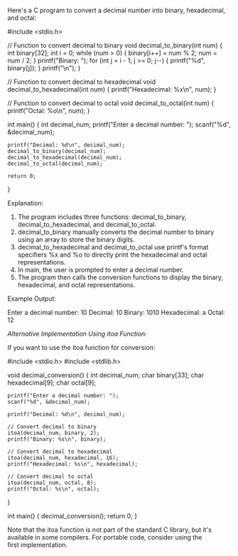 Here's a C program to convert a decimal number into binary, hexadecimal, and octal:


#include <stdio.h>

// Function to convert decimal to binary
void decimal_to_binary(int num) {
    int binary[32];
    int i = 0;
    while (num > 0) {
        binary[i++] = num % 2;
        num = num / 2;
    }
    printf("Binary: ");
    for (int j = i - 1; j >= 0; j--) {
        printf("%d", binary[j]);
    }
    printf("\n");
}

// Function to convert decimal to hexadecimal
void decimal_to_hexadecimal(int num) {
    printf("Hexadecimal: %x\n", num);
}

// Function to convert decimal to octal
void decimal_to_octal(int num) {
    printf("Octal: %o\n", num);
}

int main() {
    int decimal_num;
    printf("Enter a decimal number: ");
    scanf("%d", &decimal_num);

    printf("Decimal: %d\n", decimal_num);
    decimal_to_binary(decimal_num);
    decimal_to_hexadecimal(decimal_num);
    decimal_to_octal(decimal_num);

    return 0;
}


Explanation:

1. The program includes three functions: decimal_to_binary, decimal_to_hexadecimal, and decimal_to_octal.
2. decimal_to_binary manually converts the decimal number to binary using an array to store the binary digits.
3. decimal_to_hexadecimal and decimal_to_octal use printf's format specifiers %x and %o to directly print the hexadecimal and octal representations.
4. In main, the user is prompted to enter a decimal number.
5. The program then calls the conversion functions to display the binary, hexadecimal, and octal representations.

Example Output:


Enter a decimal number: 10
Decimal: 10
Binary: 1010
Hexadecimal: a
Octal: 12


*Alternative Implementation Using itoa Function:*

If you want to use the itoa function for conversion:


#include <stdio.h>
#include <stdlib.h>

void decimal_conversion() {
    int decimal_num;
    char binary[33];
    char hexadecimal[9];
    char octal[9];

    printf("Enter a decimal number: ");
    scanf("%d", &decimal_num);

    printf("Decimal: %d\n", decimal_num);
    
    // Convert decimal to binary
    itoa(decimal_num, binary, 2);
    printf("Binary: %s\n", binary);
    
    // Convert decimal to hexadecimal
    itoa(decimal_num, hexadecimal, 16);
    printf("Hexadecimal: %s\n", hexadecimal);
    
    // Convert decimal to octal
    itoa(decimal_num, octal, 8);
    printf("Octal: %s\n", octal);
}

int main() {
    decimal_conversion();
    return 0;
}


Note that the itoa function is not part of the standard C library, but it's available in some compilers. For portable code, consider using the first implementation.

